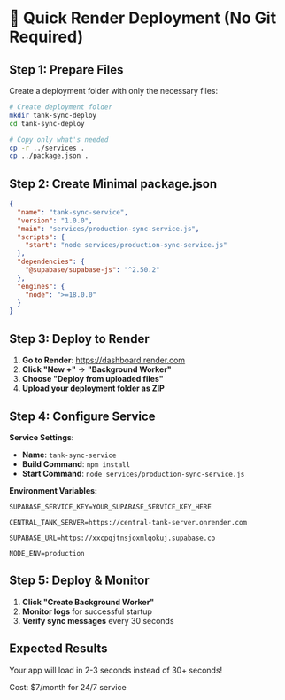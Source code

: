 # 🚀 Quick Render Deployment (No Git Required)

## Step 1: Prepare Files

Create a deployment folder with only the necessary files:

```bash
# Create deployment folder
mkdir tank-sync-deploy
cd tank-sync-deploy

# Copy only what's needed
cp -r ../services .
cp ../package.json .
```

## Step 2: Create Minimal package.json

```json
{
  "name": "tank-sync-service",
  "version": "1.0.0",
  "main": "services/production-sync-service.js",
  "scripts": {
    "start": "node services/production-sync-service.js"
  },
  "dependencies": {
    "@supabase/supabase-js": "^2.50.2"
  },
  "engines": {
    "node": ">=18.0.0"
  }
}
```

## Step 3: Deploy to Render

1. **Go to Render**: https://dashboard.render.com
2. **Click "New +"** → **"Background Worker"**
3. **Choose "Deploy from uploaded files"**
4. **Upload your deployment folder as ZIP**

## Step 4: Configure Service

**Service Settings:**
- **Name**: `tank-sync-service`
- **Build Command**: `npm install`
- **Start Command**: `node services/production-sync-service.js`

**Environment Variables:**
```
SUPABASE_SERVICE_KEY=YOUR_SUPABASE_SERVICE_KEY_HERE

CENTRAL_TANK_SERVER=https://central-tank-server.onrender.com

SUPABASE_URL=https://xxcpqjtnsjoxmlqokuj.supabase.co

NODE_ENV=production
```

## Step 5: Deploy & Monitor

1. **Click "Create Background Worker"**
2. **Monitor logs** for successful startup
3. **Verify sync messages** every 30 seconds

## Expected Results

Your app will load in 2-3 seconds instead of 30+ seconds!

Cost: $7/month for 24/7 service